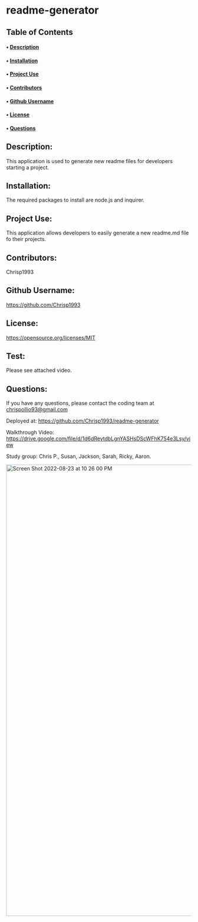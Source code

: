 # readme-generator

## Table of Contents<br>

#### • [Description](#description)
#### • [Installation](#installation)
#### • [Project Use](#project-use)
#### • [Contributors](#contributors)
#### • [Github Username](#github-username)
#### • [License](#license)
#### • [Questions](#questions)



## Description:
This application is used to generate new readme files for developers starting a project.

## Installation:
The required packages to install are node.js and inquirer.

## Project Use:
This application allows developers to easily generate a new readme.md file fo their projects.

## Contributors:
Chrisp1993

## Github Username:
https://github.com/Chrisp1993

## License: 
https://opensource.org/licenses/MIT

## Test: 
Please see attached video.

## Questions: 
If you have any questions, please contact the coding team at chrispollio93@gmail.com


Deployed at: https://github.com/Chrisp1993/readme-generator

Walkthrough Video: https://drive.google.com/file/d/1d6dReytdbLgnYASHsDScWFhK754e3Lsy/view

Study group: Chris P., Susan, Jackson, Sarah, Ricky, Aaron.

<img width="1222" alt="Screen Shot 2022-08-23 at 10 26 00 PM" src="https://user-images.githubusercontent.com/101524089/186307297-8c8fc431-9527-4fab-a28c-8abe1fd1e9ea.png">

